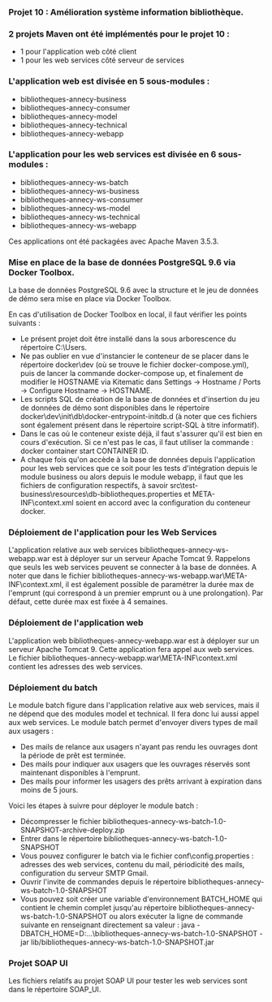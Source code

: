 ﻿### Projet 10 : Amélioration système information bibliothèque.

### 2 projets Maven ont été implémentés pour le projet 10 : 
-   1 pour l'application web côté client
-   1 pour les web services côté serveur de services

### L'application web est divisée en 5 sous-modules :

-   bibliotheques-annecy-business
-   bibliotheques-annecy-consumer
-   bibliotheques-annecy-model
-   bibliotheques-annecy-technical
-   bibliotheques-annecy-webapp

### L'application pour les web services est divisée en 6 sous-modules :

-   bibliotheques-annecy-ws-batch
-   bibliotheques-annecy-ws-business
-   bibliotheques-annecy-ws-consumer
-   bibliotheques-annecy-ws-model
-   bibliotheques-annecy-ws-technical
-   bibliotheques-annecy-ws-webapp

Ces applications ont été packagées avec Apache Maven 3.5.3.

### Mise en place de la base de données PostgreSQL 9.6 via Docker Toolbox.

La base de données PostgreSQL 9.6 avec la structure et le jeu de données de démo sera mise en place via Docker Toolbox.

En cas d'utilisation de Docker Toolbox en local, il faut vérifier les points suivants :

-   Le présent projet doit être installé dans la sous arborescence du répertoire C:\Users.
-   Ne pas oublier en vue d'instancier le conteneur de se placer dans le répertoire docker\dev (où se trouve le fichier docker-compose.yml), puis de lancer la commande docker-compose up, et finalement de modifier le HOSTNAME via Kitematic dans Settings -> Hostname / Ports -> Configure Hostname -> HOSTNAME.
-   Les scripts SQL de création de la base de données et d'insertion du jeu de données de démo sont disponibles dans le répertoire docker\dev\init\db\docker-entrypoint-initdb.d (à noter que ces fichiers sont également présent dans le répertoire script-SQL à titre informatif).
-   Dans le cas où le conteneur existe déjà, il faut s'assurer qu'il est bien en cours d'exécution. Si ce n'est pas le cas, il faut utiliser la commande : docker container start CONTAINER ID.
-   A chaque fois qu'on accède à la base de données depuis l'application pour les web services que ce soit pour les tests d'intégration depuis le module business ou alors depuis le module webapp, il faut que les fichiers de configuration respectifs, à savoir src\test-business\resources\db-bibliotheques.properties et META-INF\context.xml soient en accord avec la configuration du conteneur docker.

### Déploiement de l'application pour les Web Services

L'application relative aux web services bibliotheques-annecy-ws-webapp.war est à déployer sur un serveur Apache Tomcat 9. Rappelons que seuls les web services peuvent se connecter à la base de données. A noter que dans le fichier bibliotheques-annecy-ws-webapp.war\META-INF\context.xml, il est également possible de paramétrer la durée max de l'emprunt (qui correspond à un premier emprunt ou à une prolongation). Par défaut, cette durée max est fixée à 4 semaines.

### Déploiement de l'application web

L'application web bibliotheques-annecy-webapp.war est à déployer sur un serveur Apache Tomcat 9. Cette application fera appel aux web services. 
Le fichier bibliotheques-annecy-webapp.war\META-INF\context.xml contient les adresses des web services.

### Déploiement du batch

Le module batch figure dans l'application relative aux web services, mais il ne dépend que des modules model et technical. Il fera donc lui aussi appel aux web services.
Le module batch permet d'envoyer divers types de mail aux usagers :
-   Des mails de relance aux usagers n'ayant pas rendu les ouvrages dont la période de prêt est terminée.
-	Des mails pour indiquer aux usagers que les ouvrages réservés sont maintenant disponibles à l'emprunt.
-	Des mails pour informer les usagers des prêts arrivant à expiration dans moins de 5 jours.

Voici les étapes à suivre pour déployer le module batch : 

-   Décompresser le fichier bibliotheques-annecy-ws-batch-1.0-SNAPSHOT-archive-deploy.zip
-   Entrer dans le répertoire bibliotheques-annecy-ws-batch-1.0-SNAPSHOT
-   Vous pouvez configurer le batch via le fichier conf\config.properties : adresses des web services, contenu du mail, périodicité des mails, configuration du serveur SMTP Gmail.
-   Ouvrir l'invite de commandes depuis le répertoire bibliotheques-annecy-ws-batch-1.0-SNAPSHOT
-   Vous pouvez soit créer une variable d'environnement BATCH_HOME qui contient le chemin complet jusqu'au répertoire bibliotheques-annecy-ws-batch-1.0-SNAPSHOT ou alors exécuter la ligne
de commande suivante en renseignant directement sa valeur : java -DBATCH_HOME=D:\...\bibliotheques-annecy-ws-batch-1.0-SNAPSHOT -jar lib/bibliotheques-annecy-ws-batch-1.0-SNAPSHOT.jar

### Projet SOAP UI

Les fichiers relatifs au projet SOAP UI pour tester les web services sont dans le répertoire SOAP_UI.
